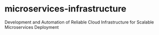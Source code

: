 # microservices-infrastructure
Development and Automation of Reliable Cloud Infrastructure for Scalable Microservices Deployment
